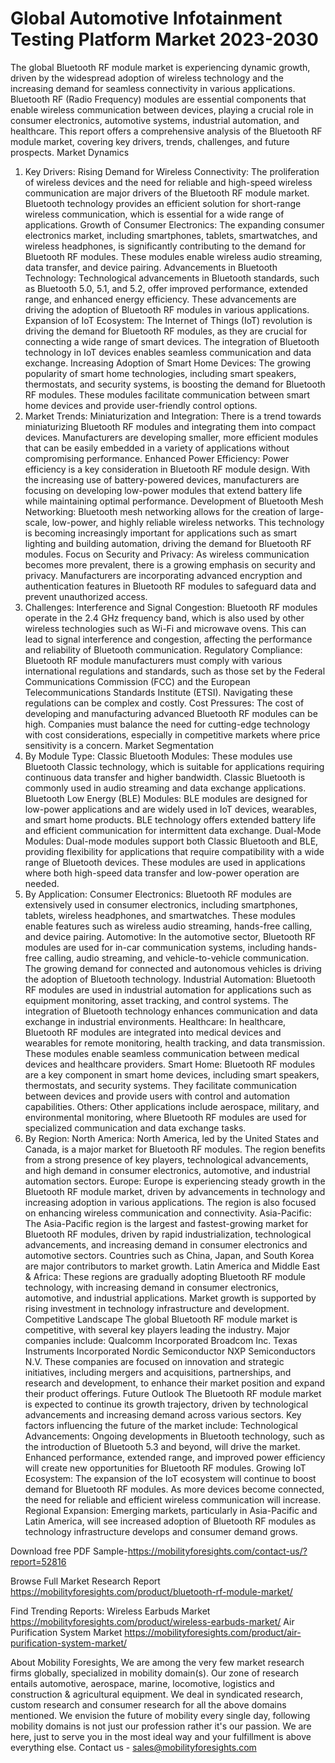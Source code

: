 # Global Automotive Infotainment Testing Platform Market 2023-2030
The global Bluetooth RF module market is experiencing dynamic growth, driven by the widespread adoption of wireless technology and the increasing demand for seamless connectivity in various applications. Bluetooth RF (Radio Frequency) modules are essential components that enable wireless communication between devices, playing a crucial role in consumer electronics, automotive systems, industrial automation, and healthcare. This report offers a comprehensive analysis of the Bluetooth RF module market, covering key drivers, trends, challenges, and future prospects.
Market Dynamics
1. Key Drivers:
Rising Demand for Wireless Connectivity: The proliferation of wireless devices and the need for reliable and high-speed wireless communication are major drivers of the Bluetooth RF module market. Bluetooth technology provides an efficient solution for short-range wireless communication, which is essential for a wide range of applications.
Growth of Consumer Electronics: The expanding consumer electronics market, including smartphones, tablets, smartwatches, and wireless headphones, is significantly contributing to the demand for Bluetooth RF modules. These modules enable wireless audio streaming, data transfer, and device pairing.
Advancements in Bluetooth Technology: Technological advancements in Bluetooth standards, such as Bluetooth 5.0, 5.1, and 5.2, offer improved performance, extended range, and enhanced energy efficiency. These advancements are driving the adoption of Bluetooth RF modules in various applications.
Expansion of IoT Ecosystem: The Internet of Things (IoT) revolution is driving the demand for Bluetooth RF modules, as they are crucial for connecting a wide range of smart devices. The integration of Bluetooth technology in IoT devices enables seamless communication and data exchange.
Increasing Adoption of Smart Home Devices: The growing popularity of smart home technologies, including smart speakers, thermostats, and security systems, is boosting the demand for Bluetooth RF modules. These modules facilitate communication between smart home devices and provide user-friendly control options.
2. Market Trends:
Miniaturization and Integration: There is a trend towards miniaturizing Bluetooth RF modules and integrating them into compact devices. Manufacturers are developing smaller, more efficient modules that can be easily embedded in a variety of applications without compromising performance.
Enhanced Power Efficiency: Power efficiency is a key consideration in Bluetooth RF module design. With the increasing use of battery-powered devices, manufacturers are focusing on developing low-power modules that extend battery life while maintaining optimal performance.
Development of Bluetooth Mesh Networking: Bluetooth mesh networking allows for the creation of large-scale, low-power, and highly reliable wireless networks. This technology is becoming increasingly important for applications such as smart lighting and building automation, driving the demand for Bluetooth RF modules.
Focus on Security and Privacy: As wireless communication becomes more prevalent, there is a growing emphasis on security and privacy. Manufacturers are incorporating advanced encryption and authentication features in Bluetooth RF modules to safeguard data and prevent unauthorized access.
3. Challenges:
Interference and Signal Congestion: Bluetooth RF modules operate in the 2.4 GHz frequency band, which is also used by other wireless technologies such as Wi-Fi and microwave ovens. This can lead to signal interference and congestion, affecting the performance and reliability of Bluetooth communication.
Regulatory Compliance: Bluetooth RF module manufacturers must comply with various international regulations and standards, such as those set by the Federal Communications Commission (FCC) and the European Telecommunications Standards Institute (ETSI). Navigating these regulations can be complex and costly.
Cost Pressures: The cost of developing and manufacturing advanced Bluetooth RF modules can be high. Companies must balance the need for cutting-edge technology with cost considerations, especially in competitive markets where price sensitivity is a concern.
Market Segmentation
1. By Module Type:
Classic Bluetooth Modules: These modules use Bluetooth Classic technology, which is suitable for applications requiring continuous data transfer and higher bandwidth. Classic Bluetooth is commonly used in audio streaming and data exchange applications.
Bluetooth Low Energy (BLE) Modules: BLE modules are designed for low-power applications and are widely used in IoT devices, wearables, and smart home products. BLE technology offers extended battery life and efficient communication for intermittent data exchange.
Dual-Mode Modules: Dual-mode modules support both Classic Bluetooth and BLE, providing flexibility for applications that require compatibility with a wide range of Bluetooth devices. These modules are used in applications where both high-speed data transfer and low-power operation are needed.
2. By Application:
Consumer Electronics: Bluetooth RF modules are extensively used in consumer electronics, including smartphones, tablets, wireless headphones, and smartwatches. These modules enable features such as wireless audio streaming, hands-free calling, and device pairing.
Automotive: In the automotive sector, Bluetooth RF modules are used for in-car communication systems, including hands-free calling, audio streaming, and vehicle-to-vehicle communication. The growing demand for connected and autonomous vehicles is driving the adoption of Bluetooth technology.
Industrial Automation: Bluetooth RF modules are used in industrial automation for applications such as equipment monitoring, asset tracking, and control systems. The integration of Bluetooth technology enhances communication and data exchange in industrial environments.
Healthcare: In healthcare, Bluetooth RF modules are integrated into medical devices and wearables for remote monitoring, health tracking, and data transmission. These modules enable seamless communication between medical devices and healthcare providers.
Smart Home: Bluetooth RF modules are a key component in smart home devices, including smart speakers, thermostats, and security systems. They facilitate communication between devices and provide users with control and automation capabilities.
Others: Other applications include aerospace, military, and environmental monitoring, where Bluetooth RF modules are used for specialized communication and data exchange tasks.
3. By Region:
North America: North America, led by the United States and Canada, is a major market for Bluetooth RF modules. The region benefits from a strong presence of key players, technological advancements, and high demand in consumer electronics, automotive, and industrial automation sectors.
Europe: Europe is experiencing steady growth in the Bluetooth RF module market, driven by advancements in technology and increasing adoption in various applications. The region is also focused on enhancing wireless communication and connectivity.
Asia-Pacific: The Asia-Pacific region is the largest and fastest-growing market for Bluetooth RF modules, driven by rapid industrialization, technological advancements, and increasing demand in consumer electronics and automotive sectors. Countries such as China, Japan, and South Korea are major contributors to market growth.
Latin America and Middle East & Africa: These regions are gradually adopting Bluetooth RF module technology, with increasing demand in consumer electronics, automotive, and industrial applications. Market growth is supported by rising investment in technology infrastructure and development.
Competitive Landscape
The global Bluetooth RF module market is competitive, with several key players leading the industry. Major companies include:
Qualcomm Incorporated
Broadcom Inc.
Texas Instruments Incorporated
Nordic Semiconductor
NXP Semiconductors N.V.
These companies are focused on innovation and strategic initiatives, including mergers and acquisitions, partnerships, and research and development, to enhance their market position and expand their product offerings.
Future Outlook
The Bluetooth RF module market is expected to continue its growth trajectory, driven by technological advancements and increasing demand across various sectors. Key factors influencing the future of the market include:
Technological Advancements: Ongoing developments in Bluetooth technology, such as the introduction of Bluetooth 5.3 and beyond, will drive the market. Enhanced performance, extended range, and improved power efficiency will create new opportunities for Bluetooth RF modules.
Growing IoT Ecosystem: The expansion of the IoT ecosystem will continue to boost demand for Bluetooth RF modules. As more devices become connected, the need for reliable and efficient wireless communication will increase.
Regional Expansion: Emerging markets, particularly in Asia-Pacific and Latin America, will see increased adoption of Bluetooth RF modules as technology infrastructure develops and consumer demand grows.

Download free PDF Sample-https://mobilityforesights.com/contact-us/?report=52816


Browse Full Market Research Report 
https://mobilityforesights.com/product/bluetooth-rf-module-market/


Find Trending Reports:
Wireless Earbuds Market
https://mobilityforesights.com/product/wireless-earbuds-market/
Air Purification System Market
https://mobilityforesights.com/product/air-purification-system-market/



About Mobility Foresights,
We are among the very few market research firms globally, specialized in mobility domain(s). Our zone of research entails automotive, aerospace, marine, locomotive, logistics and construction & agricultural equipment. We deal in syndicated research, custom research and consumer research for all the above domains mentioned.
We envision the future of mobility every single day, following mobility domains is not just our profession rather it's our passion. We are here, just to serve you in the most ideal way and your fulfillment is above everything else. Contact us -  sales@mobilityforesights.com 

